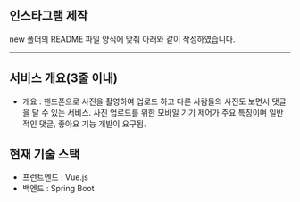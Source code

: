 ## 인스타그램 제작

new 폴더의 README 파일 양식에 맞춰 아래와 같이 작성하였습니다.

---

## 서비스 개요(3줄 이내)

- 개요 : 핸드폰으로 사진을 촬영하여 업로드 하고 다른 사람들의 사진도 보면서 댓글을 달 수 있는 서비스. 사진 업로드를 위한 모바일 기기 제어가 주요 특징이며 일반적인 댓글, 좋아요 기능 개발이 요구됨.

## 현재 기술 스택

- 프런트엔드 : Vue.js
- 백엔드 : Spring Boot